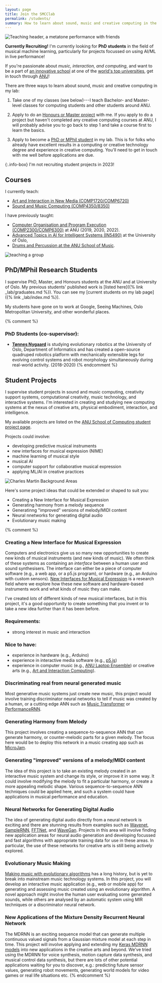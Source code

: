 ```yaml
---
layout: page
title: Join the SMCClab
permalink: /students/
summary: How to learn about sound, music and creative computing in the lab.
---
```


![Teaching header, a metatone performance with friends]({{site.baseurl}}/assets/images/performing/metatone-header.jpg)

**Currently Recruiting!** I'm currently looking for **PhD students** in the field of musical machine learning, particularly for projects focussed on using AI/ML in live performance!

If you're passionate about _music, interaction, and computing_, and want to be a part of [an innovative school](https://comp.anu.edu.au) at one of the [world's top universities](https://anu.edu.au), get in touch through [ANU](https://comp.anu.edu.au/people/charles-martin/)!

There are three ways to learn about sound, music and creative computing in my lab:

1. Take one of my classes (see below)---I teach Bachelor- and Master-level classes for computing students and other students around ANU.

2. Apply to do an [Honours or Master project](https://comp.anu.edu.au/study/projects/) with me. If you apply to do a project but haven't completed any creative computing courses at ANU, I will probably advise you to go back to step 1 and take a course first to learn the basics.

3. Apply to become a [PhD or MPhil student](https://comp.anu.edu.au/study/research/) in my lab. This is for folks who already have excellent results in a computing or creative technology degree and experience in creative computing. You'll need to get in touch with me well before applications are due.

{:.info-box}
I'm not recruiting student projects in 2023!

## Courses

I currently teach:

- [Art and Interaction in New Media (COMP1720/COMP6720)](https://cs.anu.edu.au/courses/comp1720) 
- [Sound and Music Computing (COMP4350/8350)](https://cs.anu.edu.au/courses/laptop-ensemble) 

I have previously taught:

- [Computer Organisation and Program Execution (COMP2300/COMP6300)](https://cs.anu.edu.au/courses/comp2300) at ANU (2019, 2020, 2022).
- [Advanced Topics in AI for Intelligent Systems (IN5490)](https://www.uio.no/studier/emner/matnat/ifi/IN5490) at the University of Oslo,
- [Drums and Percussion at the ANU School of Music](https://music.cass.anu.edu.au/performance-ensemble/drums-and-percussion).

![teaching a group]({{site.baseurl}}/assets/images/teaching/bela-workshop-header.jpg)

## PhD/MPhil Research Students

I supervise PhD, Master, and Honours students at the ANU and at University of Oslo. My previous students' published work is [listed here]({% link _lab/graduates.md %}). You can see my [current students on my lab page]({% link _lab/index.md %}).

My students have gone on to work at Google, Seeing Machines, Oslo Metropolitan University, and other wonderful places.


{% comment %}
### PhD Students (co-supervisor):

- [**Tønnes Nygaard**](http://robotikk.net/) is studying evolutionary robotics at the University of Oslo, Department of Informatics and has created a open-source quadruped robotics platform with mechanically extensible legs for evolving control systems and robot morphology simultaneously during real-world activity. (2018-2020)
{% endcomment %}

## Student Projects

I supervise student projects in sound and music computing, creativity support systems, computational creativity, music technology, and interactive systems. I'm interested in creating and studying new computing systems at the nexus of creative arts, physical embodiment, interaction, and intelligence.

My available projects are listed on the [ANU School of Computing student project page](https://comp.anu.edu.au/study/projects/).

Projects could involve:

- developing predictive musical instruments
- new interfaces for musical expression (NIME)
- machine learning of musical style
- musical AI
- computer support for collaborative musical expression
- applying ML/AI in creative practices

![Charles Martin Background Areas]({{site.baseurl}}/assets/images/charlesmartin-background.jpg)

Here's some project ideas that could be extended or shaped to suit you:

- Creating a New Interface for Musical Expression
- Generating harmony from a melody sequence
- Generatinng "improved" versions of melody/MIDI content
- Neural nnetworks for generating digital audio
- Evolutionary music making


{% comment %}
### Creating a New Interface for Musical Expression

Computers and electronics give us so many new opportunities to create new kinds of musical instruments (and new kinds of music). We often think of these systems as containing an _interface_ between a human user and sound synthesisers. The interface can either be a piece of computer software (e.g., a web app, or a p5.js program), or hardware (e.g., an Arduino with custom sensors). [New Interfaces for Musical Expression](https://nime.org) is a research field where we explore how these new software and hardware-based instruments work and what kinds of music they can make.

I've created _lots_ of different kinds of new musical interfaces, but in this project, it's a good opportunity to create something that you invent or to take a new idea further than it has been before.

### Requirements:

- strong interest in music and interaction

### Nice to have: 

- experience in hardware (e.g., Arduino) 
- experience in interactive media software (e.g., [p5.js](p5js.org))
- experience in computer music (e.g., [ANU Laptop Ensemble](https://cs.anu.edu.au/courses/comp2710-lens/)) or creative arts (e.g., [Art and Interaction Computing](https://cs.anu.edu.au/courses/comp1720/)).



### Discriminating real from neural generated music

Most generative music systems just create new music, this project would involve training discriminator neural networks to tell if music was created by a human, or a cutting edge ANN such as [Music Transformer](https://magenta.tensorflow.org/music-transformer) or [PerformanceRNN](https://magenta.tensorflow.org/performance-rnn).

### Generating Harmony from Melody

This project involves creating a sequence-to-sequence ANN that can generate harmony, or counter-melodic parts for a given melody. The focus here would be to deploy this network in a music creating app such as [MicroJam](https://microjam.info).

### Generating "improved" versions of a melody/MIDI content

The idea of this project is to take an existing melody created in an interactive music system and change its style, or improve it in some way. It could involve modifying the melody to fit a particular harmony, or create a more appealing melodic shape. Various sequence-to-sequence ANN techniques could be applied here, and such a system could have applications in musical performance and education.

### Neural Networks for Generating Digital Audio

The idea of generating digital audio directly from a neural network is exciting and there are stunning results from examples such as [Wavenet](https://deepmind.com/blog/wavenet-generative-model-raw-audio/), [SampleRNN](https://arxiv.org/abs/1612.07837), [FFTNet](https://gfx.cs.princeton.edu/pubs/Jin_2018_FAR/), and [WaveGan](https://github.com/chrisdonahue/wavegan). Projects in this area will involve finding new application areas for neural audio generation and developing focussed and fast algorithms with appropriate training data for use in these areas. In particular, the use of these networks for creative arts is still being actively explored.

### Evolutionary Music Making

[Making music with evolutionary algorithms](https://en.wikipedia.org/wiki/Evolutionary_music) has a long history, but is yet to break into mainstream music technology systems. In this project, you will develop an interactive music application (e.g., web or mobile app) for generating and assessing music created using an evolutionary algorithm. A novel approach might involve the human user evaluating some generated sounds, while others are analysed by an automatic system using MIR techniques or a discriminator neural network.

### New Applications of the Mixture Density Recurrent Neural Network

The MDRNN is an exciting sequence model that can generate multiple continuous valued signals from a Gaussian mixture model at each step in time. This project will involve applying and extending my [Keras MDRNN models](https://github.com/cpmpercussion/keras-mdn-layer) into new applications in the creative arts and beyond. We've tried using the MDRNN for voice synthesis, motion capture data synthesis, and musical control data synthesis, but there are lots of other potential applications waiting for you to discover, e.g.: predicting future sensor values, generating robot movements, generating world models for video games or real life situations etc.
{% endcomment %}
